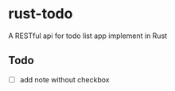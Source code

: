 # rust-todo

A RESTful api for todo list app implement in Rust

## Todo
- [ ] add note without checkbox
